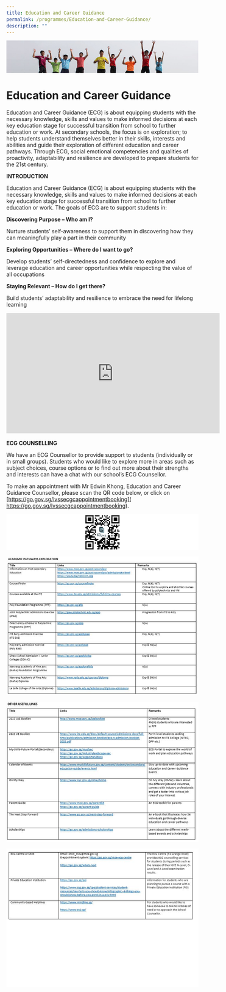 ```yaml
---
title: Education and Career Guidance
permalink: /programmes/Education-and-Career-Guidance/
description: ""
---
```

![](/images/Banner.jpg)

Education and Career Guidance
=============================

Education and Career Guidance (ECG) is about equipping students with the necessary knowledge, skills and values to make informed decisions at each key education stage for successful transition from school to further education or work. At secondary schools, the focus is on exploration; to help students understand themselves better in their skills, interests and abilities and guide their exploration of different education and career pathways. Through ECG, social emotional competencies and qualities of proactivity, adaptability and resilience are developed to prepare students for the 21st century.

**INTRODUCTION**

Education and Career Guidance (ECG) is about equipping students with the necessary knowledge, skills and values to make informed decisions at each key education stage for successful transition from school to further education or work. The goals of ECG are to support students in:

**Discovering Purpose – Who am I?**

Nurture students’ self-awareness to support them in discovering how they can meaningfully play a part in their community

**Exploring Opportunities – Where do I want to go?**

Develop students’ self-directedness and confidence to explore and leverage education and career opportunities while respecting the value of all occupations

**Staying Relevant – How do I get there?**

Build students’ adaptability and resilience to embrace the need for lifelong learning



<iframe width="560" height="315" src="https://www.youtube.com/embed/12ass4FSCcg" title="YouTube video player" frameborder="0" allow="accelerometer; autoplay; clipboard-write; encrypted-media; gyroscope; picture-in-picture" allowfullscreen=""></iframe>




**ECG COUNSELLING**

We have an ECG Counsellor to provide support to students (individually or in small groups). Students who would like to explore more in areas such as subject choices, course options or to find out more about their strengths and interests can have a chat with our school’s ECG Counsellor.

To make an appointment with Mr Edwin Khong, Education and Career Guidance Counsellor, please scan the QR code below, or click on [https://go.gov.sg/lvssecgcappointmentbooking]( https://go.gov.sg/lvssecgcappointmentbooking).

![](/images/ECG.png)

![](/images/ECG/ECG01.jpg)

![](/images/ECG/ECG02A.jpg)

![](/images/ECG/ECG02B.jpg)